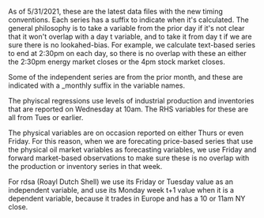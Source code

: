 As of 5/31/2021, these are the latest data files with the new timing conventions.  Each series has a suffix to indicate when it's calculated.  The general philosophy is to take a variable from the prior day if it's not clear that it won't overlap with a day t variable, and to take it from day t if we are sure there is no lookahed-bias.  For example, we calculate text-based series to end at 2:30pm on each day, so there is no overlap with these an either the 2:30pm energy market closes or the 4pm stock market closes.

Some of the independent series are from the prior month, and these are indicated with a \_monthly suffix in the variable names.

The phyiscal regressions use levels of industrial production and inventories that are reported on Wednesday at 10am.  The RHS variables for these are all from Tues or earlier.

The physical variables are on occasion reported on either Thurs or even Friday.  For this reason, when we are forecating price-based series that use the physical oil market variables as forecasting variables, we use Friday and forward market-based observations to make sure these is no overlap with the production or inventory series in that week.

For rdsa (Roayl Dutch Shell) we use its Friday or Tuesday value as an independent variable, and use its Monday week t+1 value when it is a dependent variable, because it trades in Europe and has a 10 or 11am NY close.
